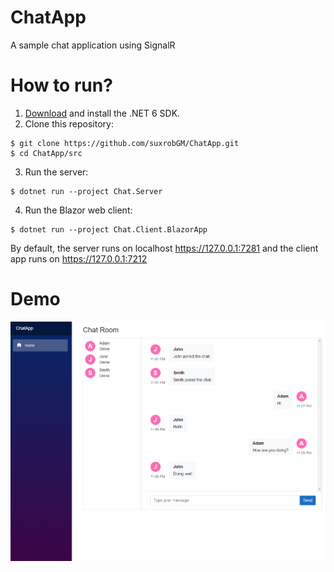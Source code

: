 # ChatApp
A sample chat application using SignalR

# How to run?

1. [Download](https://dotnet.microsoft.com/en-us/download/dotnet/6.0) and install the .NET 6 SDK. 
2. Clone this repository:
```
$ git clone https://github.com/suxrobGM/ChatApp.git
$ cd ChatApp/src
```
3. Run the server:
```
$ dotnet run --project Chat.Server
```
4. Run the Blazor web client:
```
$ dotnet run --project Chat.Client.BlazorApp
```

By default, the server runs on localhost https://127.0.0.1:7281 and the client app runs on https://127.0.0.1:7212

# Demo
![Screenshot](https://github.com/suxrobGM/ChatApp/blob/main/screenshot_1.png?raw=true)